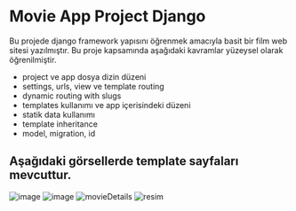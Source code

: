 # Movie App Project Django

Bu projede django framework yapısını öğrenmek amacıyla basit bir film web sitesi yazılmıştır. Bu proje kapsamında aşağıdaki kavramlar yüzeysel olarak öğrenilmiştir.
- project ve app dosya dizin düzeni
- settings, urls, view ve template routing
- dynamic routing with slugs
- templates kullanımı ve app içerisindeki düzeni
- statik data kullanımı
- template inheritance
- model, migration, id

## Aşağıdaki görsellerde template sayfaları mevcuttur.

![image](https://github.com/user-attachments/assets/4c370c1a-04a6-4f76-aec3-bd3df24ab73a)
![image](https://github.com/user-attachments/assets/e62c2593-39fd-4efc-bfc5-13369a9e0172)
![movieDetails](https://github.com/user-attachments/assets/880f8037-4b12-441d-b8dc-d4fea344ebb2)
![resim](https://github.com/user-attachments/assets/423a3c1e-37f8-4978-ad78-4294db934ccb)

